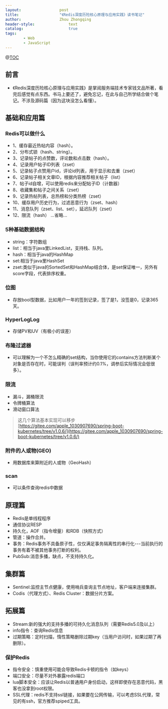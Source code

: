 ```yaml
---
layout:					post
title:					"《Redis深度历险核心原理与应用实践》读书笔记"
author:					Zhou Zhongqing
header-style:				text
catalog:					true
tags:
		- Web
		- JavaScript
---
```

@[TOC](目录)
## 前言
- 《Redis深度历险核心原理与应用实践》是掌阅服务端技术专家钱文品所著，看完后感觉有点东西。书马上要还了，避免忘记，在此与自己所学结合做个笔记。不涉及源码篇（因为这块没怎么看懂）。
## 基础和应用篇
### Redis可以做什么
- 1、缓存最近热帖内容（hash）。
- 2、分布式锁（hash、string）。
- 3、记录帖子的点赞数，评论数和点击数（hash）。
- 4、记录用户帖子ID列表（zset）
- 5、记录帖子点赞用户id，评论id列表，用于显示和去重（zset）
- 6、记录帖子相关文章ID，根据内容推荐相关帖子（list）
- 7、帖子id自增，可以使用redis来分配帖子ID（计数器）
- 8、收藏集和帖子之间关系（zset）
- 9、记录热帖列表，总热榜和分类热榜（zset）
- 10、缓存用户历史行为，过滤恶意行为（zset、hash）
- 11、消息队列（zset、list、set），延迟队列（zset）
- 12、限流（hash）
...省略...
### 5种基础数据结构
- string：字符数组
- list：相当于java里LinkedList，支持栈、队列。
- hash：相当于java的HashMap
- set:相当于java里HashSet
- zset:类似于java的SortedSet和HashMap结合体，是set保证唯一，另外有score字段，代表排序权重。

### 位图
- 存放bool型数据，比如用户一年的签到记录，签了是1，没签是0，记录365天。
### HyperLogLog
- 存储PV和UV（有极小的误差）
### 布隆过滤器
- 可以理解为一个不怎么精确的set结构，当你使用它的contains方法判断某个对象是否存在时，可能误判（误判率预计约0.1%，调参后实际情况会低很多）。
### 限流
- 漏斗，漏桶限流
- 令牌桶算法
- 滑动窗口算法
> 这几个算法基本实现可以移步 [https://gitee.com/apple_1030907690/spring-boot-kubernetes/tree/v1.0.6/](https://gitee.com/apple_1030907690/spring-boot-kubernetes/tree/v1.0.6/)

### 附件的人或物(GEO)
- 用数据库来算附近的人或物（GeoHash）
### scan
- 可以条件查询redis中数据

## 原理篇
- Redis是单线程程序
- 通信协议RESP
- 持久化，AOF（指令增量）和RDB（快照方式）
- 管道：操作合并。
- 事务：Redis事务不具备原子性，仅仅满足事务隔离性的串行化---当前执行的事务有着不被其他事务打断的权利。
- PubSub:消息多播，缺点，不支持持久化。
## 集群篇
- Sentinel:监控主节点健康，使用哨兵查询主节点地址，客户端来连接集群。
- Codis（代理方式）、Redis Cluster：数据分片方案。
## 拓展篇
- Stream:新的强大的支持多播的可持久化消息队列（需要Redis5.0及以上）
- info指令：查询Redis信息
- 过期策略：定时扫描，惰性策略删除过期key（当用户访问时，如果过期了再删除）。
### 保护Redis
- 指令安全：慎重使用可能会导致Redis卡顿的指令（如keys）
- 端口安全：尽量不对外暴露redis端口
- lua脚本安全：应该让Redis以普通用户身份启动，这样即使存在恶意代码，黑客也没拿到root权限。
- SSL代理：redis不支持ssl链接，如果要在公网传输，可以考虑SSL代理，常见的有ssh，官方推荐spiped工具。
